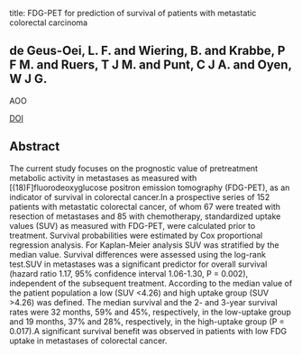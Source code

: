 title: FDG-PET for prediction of survival of patients with metastatic colorectal carcinoma

## de Geus-Oei, L. F. and Wiering, B. and Krabbe, P F M. and Ruers, T J M. and Punt, C J A. and Oyen, W J G.
AOO

<a href="https://doi.org/10.1093/annonc/mdl180">DOI</a>

## Abstract
The current study focuses on the prognostic value of pretreatment metabolic activity in metastases as measured with [(18)F]fluorodeoxyglucose positron emission tomography (FDG-PET), as an indicator of survival in colorectal cancer.In a prospective series of 152 patients with metastatic colorectal cancer, of whom 67 were treated with resection of metastases and 85 with chemotherapy, standardized uptake values (SUV) as measured with FDG-PET, were calculated prior to treatment. Survival probabilities were estimated by Cox proportional regression analysis. For Kaplan-Meier analysis SUV was stratified by the median value. Survival differences were assessed using the log-rank test.SUV in metastases was a significant predictor for overall survival (hazard ratio 1.17, 95% confidence interval 1.06-1.30, P = 0.002), independent of the subsequent treatment. According to the median value of the patient population a low (SUV <4.26) and high uptake group (SUV >4.26) was defined. The median survival and the 2- and 3-year survival rates were 32 months, 59% and 45%, respectively, in the low-uptake group and 19 months, 37% and 28%, respectively, in the high-uptake group (P = 0.017).A significant survival benefit was observed in patients with low FDG uptake in metastases of colorectal cancer.

